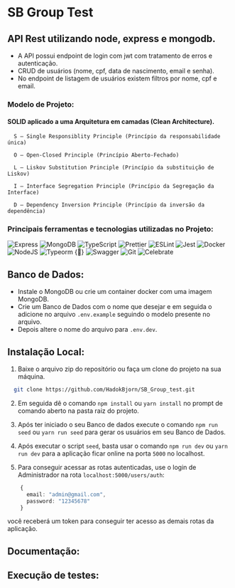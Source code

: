 # SB Group Test

## API Rest utilizando node, express e mongodb.

- A API possui endpoint de login com jwt com tratamento de erros e autenticação.
- CRUD de usuários (nome, cpf, data de nascimento, email e senha).
- No endpoint de listagem de usuários existem filtros por nome, cpf e email.

### Modelo de Projeto:

#### SOLID aplicado a uma Arquitetura em camadas (Clean Architecture).

      S — Single Responsiblity Principle (Princípio da responsabilidade única)

      O — Open-Closed Principle (Princípio Aberto-Fechado)

      L — Liskov Substitution Principle (Princípio da substituição de Liskov)

      I — Interface Segregation Principle (Princípio da Segregação da Interface)

      D — Dependency Inversion Principle (Princípio da inversão da dependência)

### Principais ferramentas e tecnologias utilizadas no Projeto:


  ![Express](https://img.shields.io/badge/express-%23404d59.svg?style=for-the-badge&logo=express&logoColor=%2361DAFB)
  ![MongoDB](https://img.shields.io/badge/MongoDB-%234ea94b.svg?style=for-the-badge&logo=mongodb&logoColor=white)
  ![TypeScript](https://img.shields.io/badge/typescript-%23007ACC.svg?style=for-the-badge&logo=typescript&logoColor=white)
  ![Prettier](https://img.shields.io/badge/prettier-1A2C34?style=for-the-badge&logo=prettier&logoColor=F7BA3E)
  ![ESLint](https://img.shields.io/badge/eslint-3A33D1?style=for-the-badge&logo=eslint&logoColor=white)
  ![Jest](https://img.shields.io/badge/-jest-%23C21325?style=for-the-badge&logo=jest&logoColor=white)
  ![Docker](https://img.shields.io/badge/Docker-2CA5E0?style=for-the-badge&logo=docker&logoColor=white)
  ![NodeJS](https://img.shields.io/badge/node.js-6DA55F?style=for-the-badge&logo=node.js&logoColor=white)
  ![Typeorm {📄}](https://img.shields.io/badge/Typeorm_{📄}-ff1600?style=for-the-badge&logo=typeorm&logoColor=white)
  ![Swagger](https://img.shields.io/badge/Swagger-85EA2D?style=for-the-badge&logo=swagger&logoColor=black)
  ![Git](https://img.shields.io/badge/Git-F05032?style=for-the-badge&logo=git&logoColor=white)
  ![Celebrate](https://img.shields.io/badge/Celebrate-19206F?style=for-the-badge&logo=celebrate&logoColor=white)


## Banco de Dados:

  - Instale o MongoDB ou crie um container docker com uma imagem MongoDB.
  - Crie um Banco de Dados com o nome que desejar e em seguida o adicione no arquivo ``.env.example`` seguindo o modelo presente no arquivo.
  - Depois altere o nome do arquivo para ``.env.dev``.

## Instalação Local:

1. Baixe o arquivo zip do repositório ou faça um clone do projeto na sua máquina.

  ```bash
    git clone https://github.com/HadokBjorn/SB_Group_test.git
  ```
2. Em seguida dê o comando `` npm install `` ou `` yarn install `` no prompt de comando aberto na pasta raiz do projeto.

3. Após ter iniciado o seu Banco de dados execute o comando ``npm run seed`` ou ``yarn run seed`` para gerar os usuários em seu Banco de Dados.

4. Após executar o script `seed`, basta usar o comando `npm run dev` ou `yarn run dev` para a aplicação ficar online na porta `5000` no localhost.

5. Para conseguir acessar as rotas autenticadas, use o login de Administrador na rota `localhost:5000/users/auth`:

  ```ts
      {
        email: "admin@gmail.com",
        password: "12345678"
      }
  ```
  você receberá um token para conseguir ter acesso as demais rotas da aplicação.

## Documentação:
## Execução de testes:

